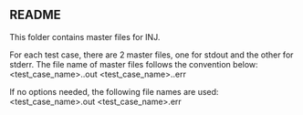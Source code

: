 README
--------
This folder contains master files for INJ.

For each test case, there are 2 master files, one for stdout and the other
for stderr.  The file name of master files follows the convention below:
<test_case_name>.<options>.out
<test_case_name>.<options>.err

If no options needed, the following file names are used:
<test_case_name>.out
<test_case_name>.err

